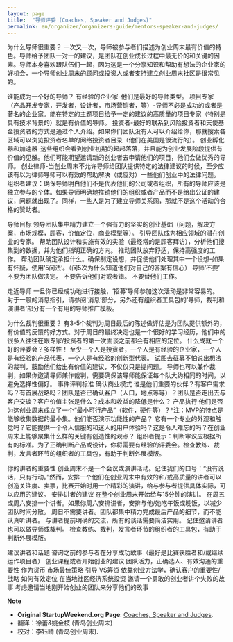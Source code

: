 ```yaml
---
layout: page
title:  "导师评委 (Coaches, Speaker and Judges)" 
permalink: en/organizer/organizers-guide/mentors-speaker-and-judges/
---
```


为什么导师很重要？
    一次又一次，导师被参与者们描述为创业周末最有价值的特色。导师给予团队一对一的建议，是团队在创业成长过程中最无价的和关键的因素。导师本身喜欢跟队伍们一起，因为这是一个分享知识和帮助有想法的企业家的好机会，一个导师创业周末的顾问或投资人或者支持建立创业周末社区是很常见的。

谁能成为一个好的导师？
    有经验的企业家-他们是最好的导师类型。
    项目专家（产品开发专家，开发者，设计者，市场营销者，等）-导师不必是成功的或者是著名的企业家。能在特定的主题项目给予一定的建议的高质量的项目专家（特别是具有技术背景的）就是有价值的导师。
    投资者-最好的联系到风险投资者和天使基金投资者的方式是通过个人介绍。如果你们团队没有人可以介绍给你，那就搜索各区域可以浏览投资者名单的网络投资者目录（他们在美国是很流行的）。
    创业孵化器和加速器-这些组织会看到创业初期的起起落落，并且能为创业发展阶段提供有价值的见解。他们可能期望邀请新的创业者去申请他们的项目，他们会做优秀的导师。
    创业律师-当创业周末不允许导师给团队提供特定的法律建议的时候，至少应该有以为律师导师可以有效的帮助解决（或应对）一些他们创业中的法律问题。
组织者建议：确保导师明白他们不是代表他们的公司或者组织，所有的导师应该是独立参与的个体。如果导师明确地推销他们的组织或者产品而不是给出公证的建议，问题就出现了。同样，一些人是为了建立导师关系网，那就不是这个活动的合格的赞助者。

导师目标
    领导团队集中精力建立一个强有力的坚实的创业基础（问题，解决方案，市场规模，顾客，价值定位，商业模型等）。
    引导团队成为相应领域的潜在创业的专家。
    帮助团队设计和实施有效的实验（最经常的是顾客拜访），分析他们搜集到的数据，并为他们指明正确的方向。
    推动团队放弃舒适，保持高强度的工作。
    帮助团队确定承担什么。确保制定设想，并促使他们处理其中一个设想-如果有怀疑，使用‘5问法’。（问5次为什么知道他们对自己的答案有信心）
导师‘不要’
    不要为团队做决定。
    不要告诉他们对或者错。
    不要替他们工作。

走近导师
    一旦你已经成功地进行接触，‘招募’导师参加这次活动是非常容易的。
    对于一般的消息指引，请参阅‘消息’部分，另外还有组织者工具包的‘导师，裁判和演讲者’部分有一个有用的导师推广模板。



为什么裁判很重要？
    有3-5个裁判为周日最后的陈述做评估是为团队提供额外的，有价值的反馈的好方式。对于周日的最终决定也是一个很好的学习经历，他们中的很多人往往在跟专家/投资者的第一次面谈之前都会有相应的定位。
什么成就一个好的评委会？多样性！
    至少一个人是投资者，一个人是有经验的企业家，一个人是有经验的产品代表，一个人是有经验的创新型代表。
    试图去征募不怕说出想法的裁判，鼓励他们给出有价值的建议，不仅仅只是提问题。
    导师也可以兼作裁判，如果你邀请导师兼作裁判，需要确保该导师能保证每个队大约相同的时间，以避免选择性偏好。
事件评判标准
    确认商业模式
    谁是他们重要的伙伴？有客户需求吗？有首展战略吗？团队是否已确认客户（人口，地点等等）？团队是否走出去与客户交谈？客户价值主张是什么？成本和收益的降低是什么？
    产品执行
    他们是否为这创业周末成立了一个“最小可行产品”（软件，硬件等）？*注：MVP的特点是能够收集数据的最小集。他们能否演示功能性的产品？
    它有一个专业的外观和触觉吗？它能提供一个令人信服的和迷人的用户体验吗？这是令人难忘的吗？在创业周末上能够聚集什么样的关键有创造性的观点？
    组织者提示：判断审议应根据所有的标准。为了正确判断产品或设计，你将需要有经验的评委会。检查教练、裁判，发言者环节的组织者的工具包，有助于判断外展模版。

你的讲者的重要性
    创业周末不是一个会议或演讲活动。记住我们的口号：“没有说话，只有行动。”然而，安排一个他们在创业周末中有效的和/或高质量的讲者可以创造关注度、卖票，比赛开始时用一个精彩的演讲，给与参与者提供具体实际，可以应用的建议。
安排讲者的建议
    在整个创业周末开始给与15分钟的演讲。
    在周五或周六安排一个讲者。如果你周六安排讲者，安排与他/她吃午饭或晚饭，以减少团队时间分散。
    周日不需要讲者。团队都集中精力完成最后产品的细节，而不能认真听讲者。
    与讲者提前明确的交流，所有的谈话需要简洁实用。
    记住邀请讲者也可以做导师或裁判。
    检查教练、裁判，发言者环节的组织者的工具包，有助于判断外展模版。

建议讲者和话题
    咨询之前的参与者在分享成功故事（最好是比赛获胜者和/或继续运作项目者）
    创业课程或者开始创业的建议
    团队活力，正确选人、有效沟通的重要性
    作为货币
    市场最佳策略
    引导 VS筹资
    依靠创业方法学，确认客户的重要性/战略
    如何有效定位
    在当地社区经济系统投资
    邀请一个勇敢的创业者讲个失败的故事
    考虑邀请当地刚开始创业的团队来分享他们的故事



**Note**

* __Original StartupWeekend.org Page__: [Coaches, Speaker and Judges](http://startupweekend.org/organizer/organizers-guide/mentors-speaker-and-judges/). 
* 翻译：徐蕾&姚金枝 (青岛创业周末)
* 校对：李钰晴 (青岛创业周末).